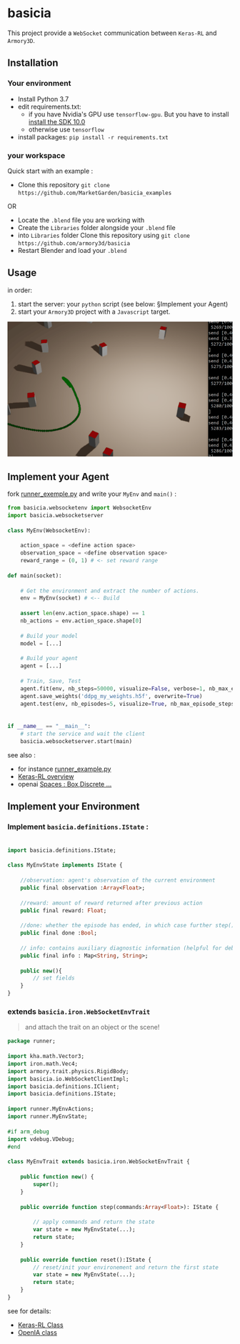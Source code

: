 
# basicia

This project provide a `WebSocket` communication between `Keras-RL` and `Armory3D`.

## Installation

### Your environment

- Install Python 3.7
- edit requirements.txt: 
  *  if you have Nvidia's GPU use `tensorflow-gpu`. But you have to install [install the SDK 10.0](https://developer.nvidia.com/cuda-10.0-download-archive)
  * otherwise use `tensorflow` 
- install packages: `pip install -r requirements.txt`

### your workspace

Quick start with an example :
- Clone this repository `git clone https://github.com/MarketGarden/basicia_examples`

OR

- Locate the `.blend` file you are working with
- Create the `Libraries` folder alongside your `.blend` file
- into `Libraries` folder Clone this repository using `git clone https://github.com/armory3d/basicia` 
- Restart Blender and load your `.blend`

## Usage

in order:

1. start the server: your `python` script (see below: §Implement your Agent)
2. start your `Armory3D` project with a `Javascript` target.

![screenshot](Doc/run.gif)

## Implement your Agent
fork [runner_exemple.py](Backend/runner_exemple.py) and write your `MyEnv` and `main()` :

```python
from basicia.websocketenv import WebsocketEnv
import basicia.websocketserver 

class MyEnv(WebsocketEnv):

    action_space = <define action space>
    observation_space = <define observation space>
    reward_range = (0, 1) # <- set reward range
     
def main(socket):
    
    # Get the environment and extract the number of actions.
    env = MyEnv(socket) # <-- Build
    
    assert len(env.action_space.shape) == 1
    nb_actions = env.action_space.shape[0]

    # Build your model
    model = [...]

    # Build your agent
    agent = [...]

    # Train, Save, Test
    agent.fit(env, nb_steps=50000, visualize=False, verbose=1, nb_max_episode_steps=200)
    agent.save_weights('ddpg_my_weights.h5f', overwrite=True)
    agent.test(env, nb_episodes=5, visualize=True, nb_max_episode_steps=200)


if __name__ == "__main__":
    # start the service and wait the client 
    basicia.websocketserver.start(main)
```

see also :
 * for instance [runner_example.py](Backend/runner_exemple.py)
 * [Keras-RL overview](https://keras-rl.readthedocs.io/en/latest/agents/overview/)
 * openai [Spaces : Box,Discrete ... ](https://github.com/openai/gym/tree/master/gym/spaces)
        
## Implement your Environment

### Implement `basicia.definitions.IState` :

```haxe

import basicia.definitions.IState;

class MyEnvState implements IState {

    //observation: agent's observation of the current environment
    public final observation :Array<Float>;

    //reward: amount of reward returned after previous action
    public final reward: Float;

    //done: whether the episode has ended, in which case further step() calls will return undefined results
    public final done :Bool; 

    // info: contains auxiliary diagnostic information (helpful for debugging, and sometimes learning)
    public final info : Map<String, String>;
    
    public new(){
        // set fields
    }
}
```

### extends `basicia.iron.WebSocketEnvTrait`

> and attach the trait on an object or the scene!

```haxe
package runner;

import kha.math.Vector3;
import iron.math.Vec4;
import armory.trait.physics.RigidBody;
import basicia.io.WebSocketClientImpl;
import basicia.definitions.IClient;
import basicia.definitions.IState;

import runner.MyEnvActions;
import runner.MyEnvState;

#if arm_debug
import vdebug.VDebug;
#end

class MyEnvTrait extends basicia.iron.WebSocketEnvTrait {

    public function new() {
        super();    
    }
 
    public override function step(commands:Array<Float>): IState {

        // apply commands and return the state
        var state = new MyEnvState(...);
        return state;
    }

    public override function reset():IState {
        // reset/init your environement and return the first state
        var state = new MyEnvState(...);
        return state;
    }
}
```

see for details:
* [Keras-RL Class ](https://github.com/keras-rl/keras-rl/blob/9ea37eb3ad0e51d071c56582f0afe89ceb1526d7/rl/core.py#L607)
* [ OpenIA class](https://github.com/openai/gym/blob/c33cfd8b2cc8cac6c346bc2182cd568ef33b8821/gym/core.py#L8)

 

